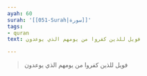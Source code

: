 ```yaml
---
ayah: 60
surah: '[[051-Surah|سورة]]'
tags:
- quran
text: فويل للذين كفروا من يومهم الذي يوعدون

---
```

> فويل للذين كفروا من يومهم الذي يوعدون
